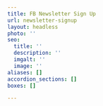 ```yaml
---
title: FB Newsletter Sign Up
url: newsletter-signup
layout: headless
photo: ''
seo:
  title: ''
  description: ''
  imgalt: ''
  image: ''
aliases: []
accordion_sections: []
boxes: []

---
```

<script type="text/javascript" src="https://form.jotform.com/jsform/211596451244152"></script>
